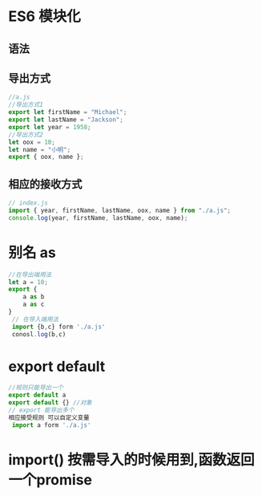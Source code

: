 # ES6 模块化

## 语法

## 导出方式

``` javascript
//a.js
//导出方式1
export let firstName = "Michael";
export let lastName = "Jackson";
export let year = 1958;
//导出方式2
let oox = 10;
let name = "小明";
export { oox, name };
```

## 相应的接收方式

``` javascript
// index.js
import { year, firstName, lastName, oox, name } from "./a.js";
console.log(year, firstName, lastName, oox, name);
```

# 别名 as

``` javascript
//在导出端用法
let a = 10;
export {
    a as b
    a as c
}
 // 在导入端用法
 import {b,c} form './a.js'
 conosl.log(b,c)
```

# export default

```javascript
//规则只能导出一个
export default a
export default {} //对象
// export 能导出多个
相应接受规则 可以自定义变量
 import a form './a.js'
```

# import()  按需导入的时候用到,函数返回一个promise